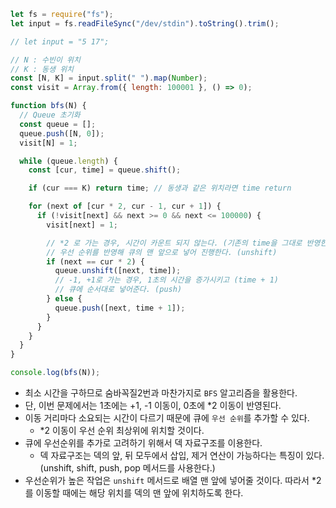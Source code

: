 ```js
let fs = require("fs");
let input = fs.readFileSync("/dev/stdin").toString().trim();

// let input = "5 17";

// N : 수빈이 위치
// K : 동생 위치
const [N, K] = input.split(" ").map(Number);
const visit = Array.from({ length: 100001 }, () => 0);

function bfs(N) {
  // Queue 초기화
  const queue = [];
  queue.push([N, 0]);
  visit[N] = 1;

  while (queue.length) {
    const [cur, time] = queue.shift();

    if (cur === K) return time; // 동생과 같은 위치라면 time return

    for (next of [cur * 2, cur - 1, cur + 1]) {
      if (!visit[next] && next >= 0 && next <= 100000) {
        visit[next] = 1;

        // *2 로 가는 경우, 시간이 카운트 되지 않는다. (기존의 time을 그대로 반영한다)
        // 우선 순위를 반영해 큐의 맨 앞으로 넣어 진행한다. (unshift)
        if (next == cur * 2) {
          queue.unshift([next, time]);
          // -1, +1로 가는 경우, 1초의 시간을 증가시키고 (time + 1)
          // 큐에 순서대로 넣어준다. (push)
        } else {
          queue.push([next, time + 1]);
        }
      }
    }
  }
}

console.log(bfs(N));
```

- 최소 시간을 구하므로 숨바꼭질2번과 마찬가지로 `BFS` 알고리즘을 활용한다.
- 단, 이번 문제에서는 1초에는 +1, -1 이동이, 0초에 \*2 이동이 반영된다.
- 이동 거리마다 소요되는 시간이 다르기 때문에 큐에 `우선 순위`를 추가할 수 있다.
  - \*2 이동이 우선 순위 최상위에 위치할 것이다.
- 큐에 우선순위를 추가로 고려하기 위해서 덱 자료구조를 이용한다.
  - 덱 자료구조는 덱의 앞, 뒤 모두에서 삽입, 제거 연산이 가능하다는 특징이 있다. (unshift, shift, push, pop 메서드를 사용한다.)
- 우선순위가 높은 작업은 `unshift` 메서드로 배열 맨 앞에 넣어줄 것이다. 따라서 \*2 를 이동할 때에는 해당 위치를 덱의 맨 앞에 위치하도록 한다.
